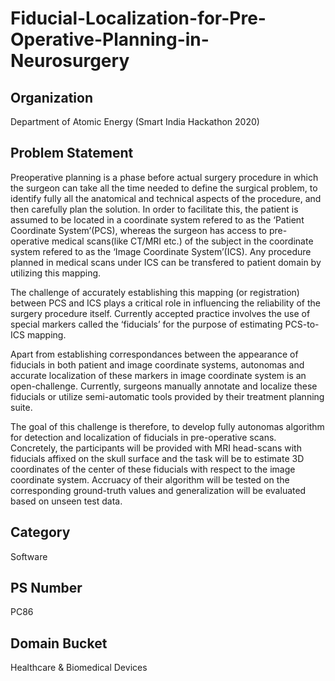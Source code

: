 # Fiducial-Localization-for-Pre-Operative-Planning-in-Neurosurgery

## Organization	
Department of Atomic Energy (Smart India Hackathon 2020)

## Problem Statement	

Preoperative planning is a phase before actual surgery procedure in which the surgeon can take all the time needed to define the surgical problem, to identify fully all the anatomical and technical aspects of the procedure, and then carefully plan the solution. In order to facilitate this, the patient is assumed to be located in a coordinate system refered to as the ‘Patient Coordinate System’(PCS), whereas the surgeon has access to pre-operative medical scans(like CT/MRI etc.) of the subject in the coordinate system refered to as the ‘Image Coordinate System’(ICS). Any procedure planned in medical scans under ICS can be transfered to patient domain by utilizing this mapping. 

The challenge of accurately establishing this mapping (or registration) between PCS and ICS plays a critical role in influencing the reliability of the surgery procedure itself. Currently accepted practice involves the use of special markers called the ‘fiducials’ for the purpose of estimating PCS-to-ICS mapping. 

Apart from establishing correspondances between the appearance of fiducials in both patient and image coordinate systems, autonomas and accurate localization of these markers in image coordinate system is an open-challenge. Currently, surgeons manually annotate and localize these fiducials or utilize semi-automatic tools provided by their treatment planning suite. 

The goal of this challenge is therefore, to develop fully autonomas algorithm for detection and localization of fiducials in pre-operative scans. Concretely, the participants will be provided with MRI head-scans with fiducials affixed on the skull surface and the task will be to estimate 3D coordinates of the center of these fiducials with respect to the image coordinate system. Accruacy of their algorithm will be tested on the corresponding ground-truth values and generalization will be evaluated based on unseen test data.

## Category	
Software

## PS Number 
PC86

## 	Domain Bucket
Healthcare & Biomedical Devices
